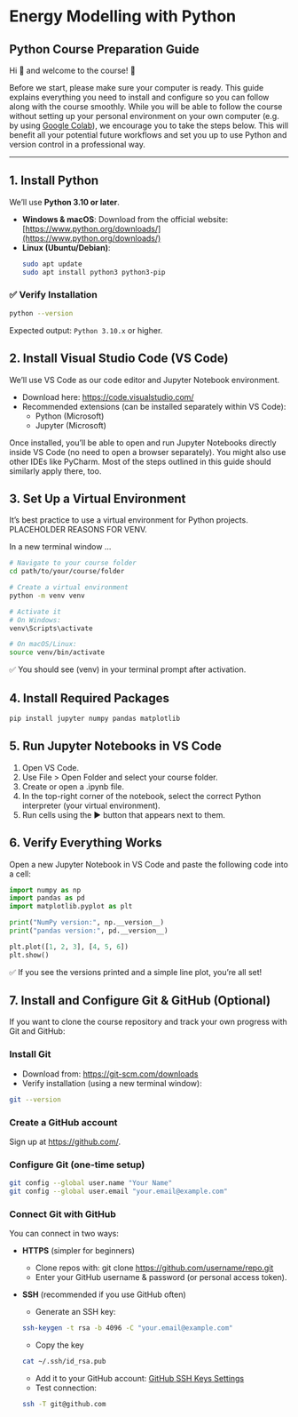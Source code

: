 # Energy Modelling with Python

## Python Course Preparation Guide

Hi 👋
and welcome to the course! 🎉  

Before we start, please make sure your computer is ready. This guide explains everything you need to install and configure so you can follow along with the course smoothly.
While you will be able to follow the course without setting up your personal environment on your own computer (e.g. by using [Google Colab](https://colab.research.google.com)), we encourage you to take the steps below. This will benefit all your potential future workflows and set you up to use Python and version control in a professional way.

---

## 1. Install Python
We’ll use **Python 3.10 or later**.

- **Windows & macOS**: Download from the official website: [https://www.python.org/downloads/](https://www.python.org/downloads/)
- **Linux (Ubuntu/Debian)**:
  ```bash
  sudo apt update
  sudo apt install python3 python3-pip
  ```

### ✅ Verify Installation

```bash
python --version
```
Expected output: `Python 3.10.x` or higher.



## 2. Install Visual Studio Code (VS Code)

We’ll use VS Code as our code editor and Jupyter Notebook environment.
- Download here: https://code.visualstudio.com/
- Recommended extensions (can be installed separately within VS Code):
    - Python (Microsoft)
    - Jupyter (Microsoft)

Once installed, you’ll be able to open and run Jupyter Notebooks directly inside VS Code (no need to open a browser separately). You might also use other IDEs like PyCharm. Most of the steps outlined in this guide should similarly apply there, too.



## 3. Set Up a Virtual Environment

It’s best practice to use a virtual environment for Python projects. PLACEHOLDER REASONS FOR VENV.

In a new terminal window ...

```bash
# Navigate to your course folder
cd path/to/your/course/folder

# Create a virtual environment
python -m venv venv

# Activate it
# On Windows:
venv\Scripts\activate

# On macOS/Linux:
source venv/bin/activate
```

✅ You should see (venv) in your terminal prompt after activation.



## 4. Install Required Packages
```bash
pip install jupyter numpy pandas matplotlib
```


## 5. Run Jupyter Notebooks in VS Code

1. Open VS Code.
2. Use File > Open Folder and select your course folder.
3. Create or open a .ipynb file.
4. In the top-right corner of the notebook, select the correct Python interpreter (your virtual environment).
5. Run cells using the ▶️ button that appears next to them.


## 6. Verify Everything Works

Open a new Jupyter Notebook in VS Code and paste the following code into a cell:

```python
import numpy as np
import pandas as pd
import matplotlib.pyplot as plt

print("NumPy version:", np.__version__)
print("pandas version:", pd.__version__)

plt.plot([1, 2, 3], [4, 5, 6])
plt.show()
```

✅ If you see the versions printed and a simple line plot, you’re all set!


## 7. Install and Configure Git & GitHub (Optional)

If you want to clone the course repository and track your own progress with Git and GitHub:

### Install Git
- Download from: https://git-scm.com/downloads
- Verify installation (using a new terminal window):

```bash
git --version
```

### Create a GitHub account

Sign up at https://github.com/.


### Configure Git (one-time setup)

```bash
git config --global user.name "Your Name"
git config --global user.email "your.email@example.com"
```

### Connect Git with GitHub

You can connect in two ways:

- **HTTPS** (simpler for beginners)
    - Clone repos with: git clone https://github.com/username/repo.git
    - Enter your GitHub username & password (or personal access token).

- **SSH** (recommended if you use GitHub often)
    - Generate an SSH key:
    ```bash
    ssh-keygen -t rsa -b 4096 -C "your.email@example.com"
    ```

    - Copy the key
    ```bash
    cat ~/.ssh/id_rsa.pub
    ```

    - Add it to your GitHub account: [GitHub SSH Keys Settings](https://github.com/settings/keys)
    - Test connection:
    ```bash
    ssh -T git@github.com
    ```
